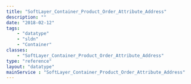 ```yaml
---
title: "SoftLayer_Container_Product_Order_Attribute_Address"
description: ""
date: "2018-02-12"
tags:
    - "datatype"
    - "sldn"
    - "Container"
classes:
    - "SoftLayer_Container_Product_Order_Attribute_Address"
type: "reference"
layout: "datatype"
mainService : "SoftLayer_Container_Product_Order_Attribute_Address"
---
```

